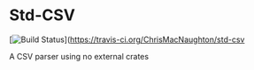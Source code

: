 # Std-CSV

[![Build Status](https://travis-ci.org/ChrisMacNaughton/std-csv.svg?branch=master)](https://travis-ci.org/ChrisMacNaughton/std-csv


A CSV parser using no external crates